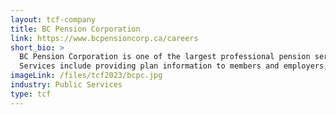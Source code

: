 ```yaml
---
layout: tcf-company
title: BC Pension Corporation 
link: https://www.bcpensioncorp.ca/careers 
short_bio: >
  BC Pension Corporation is one of the largest professional pension service providers in Canada. We serve over 685,000 active and retired members and more than 1,000 plan employers, paying out $500 million in benefits each month ($5.5 billion a year) to over 224,000 retirees.<br/><br/>
  Services include providing plan information to members and employers, managing contributions and member records, paying pension benefits, and providing policy, financial and communication services to plan boards. We are a community of dedicated professionals who share common beliefs about client service and a desire to make our organization an even better place tomorrow than it is today.
imageLink: /files/tcf2023/bcpc.jpg
industry: Public Services 
type: tcf
---
```

